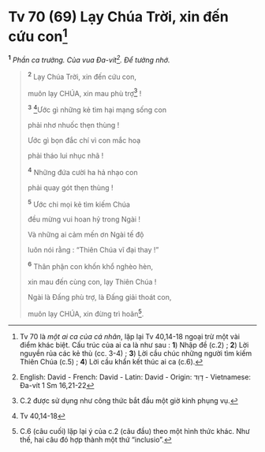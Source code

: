 # Tv 70 (69) Lạy Chúa Trời, xin đến cứu con[^1-03b33759-dde2-4dab-88f8-1d4d1ba0f754]

<sup><b>1</b></sup> _Phần ca trưởng. Của vua Đa-vít[^4-03b33759-dde2-4dab-88f8-1d4d1ba0f754]. Để tưởng nhớ._

> <sup><b>2</b></sup> Lạy Chúa Trời, xin đến cứu con,
>
> muôn lạy CHÚA, xin mau phù trợ[^2-03b33759-dde2-4dab-88f8-1d4d1ba0f754] !
>
> <sup><b>3</b></sup> [^1@-03b33759-dde2-4dab-88f8-1d4d1ba0f754]Ước gì những kẻ tìm hại mạng sống con
>
> phải nhơ nhuốc thẹn thùng !
>
> Ước gì bọn đắc chí vì con mắc hoạ
>
> phải tháo lui nhục nhã !
>
> <sup><b>4</b></sup> Những đứa cười ha hả nhạo con
>
> phải quay gót thẹn thùng !
>
> <sup><b>5</b></sup> Ước chi mọi kẻ tìm kiếm Chúa
>
> đều mừng vui hoan hỷ trong Ngài !
>
> Và những ai cảm mến ơn Ngài tế độ
>
> luôn nói rằng : “Thiên Chúa vĩ đại thay !”
>
> <sup><b>6</b></sup> Thân phận con khốn khổ nghèo hèn,
>
> xin mau đến cùng con, lạy Thiên Chúa !
>
> Ngài là Đấng phù trợ, là Đấng giải thoát con,
>
> muôn lạy CHÚA, xin đừng trì hoãn[^3-03b33759-dde2-4dab-88f8-1d4d1ba0f754].

[^1-03b33759-dde2-4dab-88f8-1d4d1ba0f754]: Tv 70 là _một ai ca của cá nhân_, lặp lại Tv 40,14-18 ngoại trừ một vài điểm khác biệt. Cấu trúc của ai ca là như sau : **1**) Nhập đề (c.2) ; **2**) Lời nguyền rủa các kẻ thù (cc. 3-4) ; **3**) Lời cầu chúc những người tìm kiếm Thiên Chúa (c.5) ; **4**) Lời cầu khẩn kết thúc ai ca (c.6).

[^2-03b33759-dde2-4dab-88f8-1d4d1ba0f754]: C.2 được sử dụng như công thức bắt đầu một giờ kinh phụng vụ.

[^3-03b33759-dde2-4dab-88f8-1d4d1ba0f754]: C.6 (câu cuối) lặp lại ý của c.2 (câu đầu) theo một hình thức khác. Như thế, hai câu đó hợp thành một thứ “inclusio”.

[^4-03b33759-dde2-4dab-88f8-1d4d1ba0f754]: English: David - French: David - Latin: David - Origin: &#1491;&#1464;&#1493;&#1460;&#1491; - Vietnamese: Đa-vít 1 Sm 16,21-22

[^1@-03b33759-dde2-4dab-88f8-1d4d1ba0f754]: Tv 40,14-18
